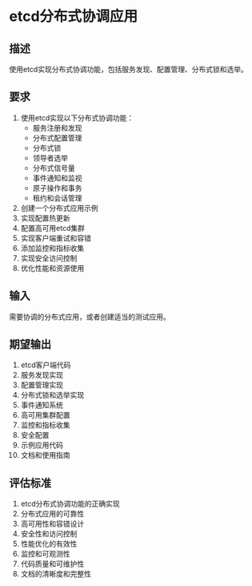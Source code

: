 # etcd分布式协调应用

## 描述
使用etcd实现分布式协调功能，包括服务发现、配置管理、分布式锁和选举。

## 要求
1. 使用etcd实现以下分布式协调功能：
   - 服务注册和发现
   - 分布式配置管理
   - 分布式锁
   - 领导者选举
   - 分布式信号量
   - 事件通知和监视
   - 原子操作和事务
   - 租约和会话管理
2. 创建一个分布式应用示例
3. 实现配置热更新
4. 配置高可用etcd集群
5. 实现客户端重试和容错
6. 添加监控和指标收集
7. 实现安全访问控制
8. 优化性能和资源使用

## 输入
需要协调的分布式应用，或者创建适当的测试应用。

## 期望输出
1. etcd客户端代码
2. 服务发现实现
3. 配置管理实现
4. 分布式锁和选举实现
5. 事件通知系统
6. 高可用集群配置
7. 监控和指标收集
8. 安全配置
9. 示例应用代码
10. 文档和使用指南

## 评估标准
1. etcd分布式协调功能的正确实现
2. 分布式应用的可靠性
3. 高可用性和容错设计
4. 安全性和访问控制
5. 性能优化的有效性
6. 监控和可观测性
7. 代码质量和可维护性
8. 文档的清晰度和完整性